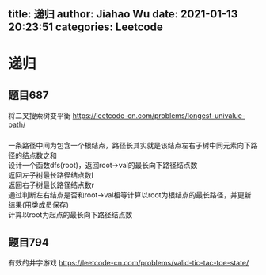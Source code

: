 title: 递归
author: Jiahao Wu
date: 2021-01-13 20:23:51
categories: Leetcode
---
# 递归
## 题目687
将二叉搜索树变平衡
https://leetcode-cn.com/problems/longest-univalue-path/
###
一条路径中间为包含一个根结点，路径长其实就是该结点左右子树中同元素向下路径的结点数之和  
设计一个函数dfs(root)，返回root->val的最长向下路径结点数  
返回左子树最长路径结点数l  
返回右子树最长路径结点数r  
通过判断左右结点是否和root->val相等计算以root为根结点的最长路径，并更新结果(用类成员保存)  
计算以root为起点的最长向下路径结点数  

## 题目794
有效的井字游戏
https://leetcode-cn.com/problems/valid-tic-tac-toe-state/